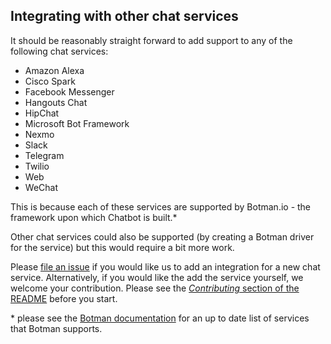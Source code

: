 ## Integrating with other chat services

It should be reasonably straight forward to add support to any of the following chat services:

- Amazon Alexa
- Cisco Spark
- Facebook Messenger
- Hangouts Chat
- HipChat
- Microsoft Bot Framework
- Nexmo
- Slack
- Telegram
- Twilio
- Web
- WeChat

This is because each of these services are supported by Botman.io - the framework upon which Chatbot is built.*

Other chat services could also be supported (by creating a Botman driver for the service) but this would require a bit more work.

Please [file an issue](https://github.com/3sd/civicrm-chatbot/issues) if you would like us to add an integration for a new chat service. Alternatively, if you would like the add the service yourself, we welcome your contribution. Please see the [*Contributing* section of the README](https://github.com/3sd/civicrm-chatbot#contributing) before you start.

\* please see the [Botman documentation](https://botman.io/2.0/) for an up to date list of services that Botman supports.
